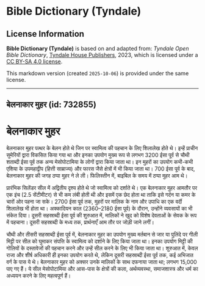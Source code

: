 # Bible Dictionary (Tyndale)

## License Information

**Bible Dictionary (Tyndale)** is based on and adapted from: _Tyndale Open Bible Dictionary_, [Tyndale House Publishers](https://tyndaleopenresources.com/), 2023, which is licensed under a [CC BY-SA 4.0 license](https://creativecommons.org/licenses/by-sa/4.0/legalcode.en).

This markdown version (created `2025-10-06`) is provided under the same license.



--------------------------------

## बेलनाकार मुहर (id: 732855)

बेलनाकार मुहर
=============

बेलनाकार मुहर पत्थर के बेलन होते थे जिन पर स्वामित्व की पहचान के लिए शिलालेख होते थे। इन्हें प्राचीन सुमेरियों द्वारा विकसित किया गया था और इनका उपयोग मुख्य रूप से लगभग 3200 ईसा पूर्व से चौथी शताब्दी ईसा पूर्व तक अन्य मेसोपोटामिया के लोगों द्वारा किया जाता था। इन मुहरों का उपयोग कभी\-कभी एशिया के उपमहाद्वीप (हित्ती साम्राज्य) और फारस जैसे क्षेत्रों में भी किया जाता था। 700 ईसा पूर्व के बाद, बेलनाकार मुहर की जगह ठप्पा मुहर ने ले ली। फिलिस्तीन में, बाइबिल के समय में ठप्पा मुहर आम थे।

प्रारंभिक सिलेंडर सील में अद्वितीय दृश्य होते थे जो स्वामित्व को दर्शाते थे। एक बेलनाकार मुहर आमतौर पर एक इंच (2\.5 सेंटीमीटर) से भी कम लंबी होती थी और इसमें एक छेद होता था ताकि इसे गर्दन या कमर के चारों ओर पहना जा सके। 2700 ईसा पूर्व तक, मुहरों पर मालिक के नाम और उपाधि का एक वर्दी शिलालेख भी होता था। अक्कादियन काल (2360–2180 ईसा पूर्व) के दौरान, उन्होंने व्यवसायों का भी संकेत दिया। दूसरी सहस्राब्दी ईसा पूर्व की शुरुआत में, मालिकों ने खुद को विशेष देवताओं के सेवक के रूप में पहचाना। दूसरी सहस्राब्दी के मध्य तक, प्रार्थनाएँ आम तौर पर जोड़ी जाने लगीं।

चौथी और तीसरी सहस्राब्दी ईसा पूर्व में, बेलनाकार मुहर का उपयोग मुख्य मर्तबान से जार या पुलिंदे पर गीली मिट्टी पर सील को घुमाकर संपत्ति के स्वामित्व को दर्शाने के लिए किया जाता था। इनका उपयोग मिट्टी की गोलियों के दस्तावेजों की पहचान करने और उन्हें सील करने के लिए भी किया जाता था। शुरुआत में, केवल राजा और शीर्ष अधिकारी ही इनका उपयोग करते थे, लेकिन दूसरी सहस्राब्दी ईसा पूर्व तक, कई अभिजात वर्ग के पास ये थे। बेलनाकार मुहर को अक्सर उनके मालिकों के साथ दफनाया जाता था; लगभग 15,000 पाए गए हैं। ये सील मेसोपोटामिया और आस\-पास के क्षेत्रों की कला, अर्थव्यवस्था, समाजशास्त्र और धर्म का अध्ययन करने के लिए महत्वपूर्ण हैं।


